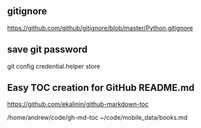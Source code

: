 ## gitignore

https://github.com/github/gitignore/blob/master/Python.gitignore

## save git password

 git config credential.helper store

## Easy TOC creation for GitHub README.md 

https://github.com/ekalinin/github-markdown-toc

/home/andrew/code/gh-md-toc   ~/code/mobile_data/books.md
